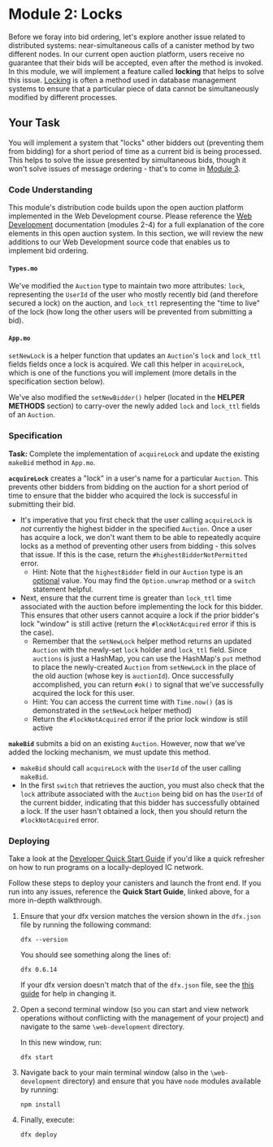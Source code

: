 # Module 2: Locks

Before we foray into bid ordering, let's explore another issue related to distributed systems: near-simultaneous calls of a canister method by two different nodes. In our current open auction platform, users receive no guarantee that their bids will be accepted, even after the method is invoked. In this module, we will implement a feature called **locking** that helps to solve this issue. [Locking](https://www.geeksforgeeks.org/implementation-of-locking-in-dbms/#:~:text=Locking%20protocols%20are%20used%20in,is%20called%20as%20Lock%20Manager.) is often a method used in database management systems to ensure that a particular piece of data cannot be simultaneously modified by different processes.

 ## Your Task

You will implement a system that "locks" other bidders out (preventing them from bidding) for a short period of time as a current bid is being processed. This helps to solve the issue presented by simultaneous bids, though it won't solve issues of message ordering - that's to come in [Module 3](/module-3.md). 

### Code Understanding

This module's distribution code builds upon the open auction platform implemented in the Web Development course. Please reference the [Web Development](https://github.com/DFINITY-Education/web-development) documentation (modules 2-4) for a full explanation of the core elements in this open auction system. In this section, we will review the new additions to our Web Development source code that enables us to implement bid ordering. 

#### `Types.mo`

We've modified the `Auction` type to maintain two more attributes: `lock`, representing the `UserId` of the user who mostly recently bid (and therefore secured a lock) on the auction, and `lock_ttl` representing the "time to live" of the lock (how long the other users will be prevented from submitting a bid).

#### `App.mo`

`setNewLock` is a helper function that updates an `Auction`'s `lock` and `lock_ttl` fields fields once a lock is acquired. We call this helper in `acquireLock`, which is one of the functions you will implement (more details in the specification section below).

We've also modified the `setNewBidder()` helper (located in the **HELPER METHODS** section) to carry-over the newly added `lock` and `lock_ttl` fields of an `Auction`.

### Specification

**Task:** Complete the implementation of  `acquireLock` and update the existing `makeBid` method in `App.mo`.

**`acquireLock`** creates a "lock" in a user's name for a particular `Auction`. This prevents other bidders from bidding on the auction for a short period of time to ensure that the bidder who acquired the lock is successful in submitting their bid.

* It's imperative that you first check that the user calling `acquireLock` is *not* currently the highest bidder in the specified `Auction`. Once a user has acquire a lock, we don't want them to be able to repeatedly acquire locks as a method of preventing other users from bidding - this solves that issue. If this is the case, return the `#highestBidderNotPermitted` error.
  * Hint: Note that the `highestBidder` field in our `Auction` type is an [optional](https://sdk.dfinity.org/docs/base-libraries/option) value. You may find the `Option.unwrap` method or a `switch` statement helpful.
* Next, ensure that the current time is greater than `lock_ttl` time associated with the auction before implementing the lock for this bidder. This ensures that other users cannot acquire a lock if the prior bidder's lock "window" is still active (return the `#lockNotAcquired` error if this is the case).
  * Remember that the `setNewLock` helper method returns an updated `Auction` with the newly-set `lock` holder and `lock_ttl` field. Since `auctions` is just a HashMap, you can use the HashMap's `put` method to place the newly-created `Auction` from `setNewLock` in the place of the old auction (whose key is `auctionId`). Once successfully accomplished, you can return `#ok()` to signal that we've successfully acquired the lock for this user. 
  * Hint: You can access the current time with `Time.now()` (as is demonstrated in the `setNewLock` helper method)
  * Return the `#lockNotAcquired` error if the prior lock window is still active

**`makeBid`** submits a bid on an existing `Auction`. However, now that we've added the locking mechanism, we must update this method.

* `makeBid` should call `acquireLock` with the `UserId` of the user calling `makeBid`.
* In the first `switch` that retrieves the auction, you must also check that the `lock` attribute associated with the `Auction` being bid on has the `UserId` of the current bidder, indicating that this bidder has successfully obtained a lock. If the user hasn't obtained a lock, then you should return the `#lockNotAcquired` error. 

### Deploying

Take a look at the [Developer Quick Start Guide](https://sdk.dfinity.org/docs/quickstart/quickstart.html) if you'd like a quick refresher on how to run programs on a locally-deployed IC network. 

Follow these steps to deploy your canisters and launch the front end. If you run into any issues, reference the **Quick Start Guide**, linked above,  for a more in-depth walkthrough.

1. Ensure that your dfx version matches the version shown in the `dfx.json` file by running the following command:

   ```
   dfx --version
   ```

   You should see something along the lines of:

   ```
   dfx 0.6.14
   ```

   If your dfx version doesn't match that of the `dfx.json` file, see the [this guide](https://sdk.dfinity.org/docs/developers-guide/install-upgrade-remove.html#install-version) for help in changing it. 

2. Open a second terminal window (so you can start and view network operations without conflicting with the management of your project) and navigate to the same `\web-development` directory.

   In this new window, run:

   ```
   dfx start
   ```

3. Navigate back to your main terminal window (also in the `\web-development` directory) and ensure that you have `node` modules available by running:

   ```
   npm install
   ```

4. Finally, execute:

   ```
   dfx deploy
   ```

